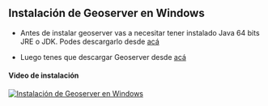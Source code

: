 <h2>Instalación de Geoserver en Windows</h2>

* Antes de instalar geoserver vas a necesitar tener instalado Java 64 bits JRE o JDK. Podes descargarlo desde [acá](https://adoptium.net/temurin/releases/) 

* Luego tenes que descargar Geoserver desde [acá](https://geoserver.org/download/)


<h4>Video de instalación</h4>

[![Instalación de Geoserver en Windows](https://img.youtube.com/vi/FFDnaOKPniM/0.jpg)](https://www.youtube.com/watch?v=FFDnaOKPniM)
